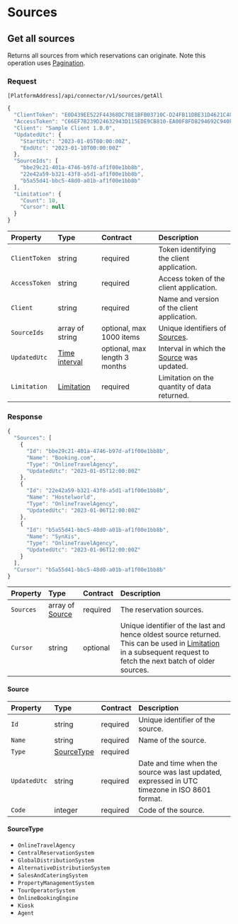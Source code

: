 <!-- AUTOMATICALLY GENERATED, DO NOT MODIFY -->
# Sources

## Get all sources

Returns all sources from which reservations can originate. Note this operation uses [Pagination](../guidelines/pagination.md).

### Request

`[PlatformAddress]/api/connector/v1/sources/getAll`

```javascript
{
  "ClientToken": "E0D439EE522F44368DC78E1BFB03710C-D24FB11DBE31D4621C4817E028D9E1D",
  "AccessToken": "C66EF7B239D24632943D115EDE9CB810-EA00F8FD8294692C940F6B5A8F9453D",
  "Client": "Sample Client 1.0.0",
  "UpdatedUtc": {
    "StartUtc": "2023-01-05T00:00:00Z",
    "EndUtc": "2023-01-10T00:00:00Z"
  },
  "SourceIds": [
    "bbe29c21-401a-4746-b97d-af1f00e1bb8b",
    "22e42a59-b321-43f8-a5d1-af1f00e1bb8b",
    "b5a55d41-bbc5-48d0-a01b-af1f00e1bb8b"
  ],
  "Limitation": {
    "Count": 10,
    "Cursor": null
  }
}
```

| Property | Type | Contract | Description |
| :-- | :-- | :-- | :-- |
| `ClientToken` | string | required | Token identifying the client application. |
| `AccessToken` | string | required | Access token of the client application. |
| `Client` | string | required | Name and version of the client application. |
| `SourceIds` | array of string | optional, max 1000 items | Unique identifiers of [Sources](sources.md#source). |
| `UpdatedUtc` | [Time interval](_objects.md#time-interval) | optional, max length 3 months | Interval in which the [Source](#source) was updated. |
| `Limitation` | [Limitation](../guidelines/pagination.md#limitation) | required | Limitation on the quantity of data returned. |

### Response

```javascript
{
  "Sources": [
    {
      "Id": "bbe29c21-401a-4746-b97d-af1f00e1bb8b",
      "Name": "Booking.com",
      "Type": "OnlineTravelAgency",
      "UpdatedUtc": "2023-01-05T12:00:00Z"
    },
    {
      "Id": "22e42a59-b321-43f8-a5d1-af1f00e1bb8b",
      "Name": "Hostelworld",
      "Type": "OnlineTravelAgency",
      "UpdatedUtc": "2023-01-06T12:00:00Z"
    },
    {
      "Id": "b5a55d41-bbc5-48d0-a01b-af1f00e1bb8b",
      "Name": "SynXis",
      "Type": "OnlineTravelAgency",
      "UpdatedUtc": "2023-01-06T12:00:00Z"
    }
  ],
  "Cursor": "b5a55d41-bbc5-48d0-a01b-af1f00e1bb8b"
}
```

| Property | Type | Contract | Description |
| :-- | :-- | :-- | :-- |
| `Sources` | array of [Source](sources.md#source) | required | The reservation sources. |
| `Cursor` | string | optional | Unique identifier of the last and hence oldest source returned. This can be used in [Limitation](../guidelines/pagination.md#limitation) in a subsequent request to fetch the next batch of older sources. |

#### Source

| Property | Type | Contract | Description |
| :-- | :-- | :-- | :-- |
| `Id` | string | required | Unique identifier of the source. |
| `Name` | string | required | Name of the source. |
| `Type` | [SourceType](sources.md#sourcetype) | required |  |
| `UpdatedUtc` | string | required | Date and time when the source was last updated, expressed in UTC timezone in ISO 8601 format. |
| `Code` | integer | required | Code of the source. |

#### SourceType

* `OnlineTravelAgency`
* `CentralReservationSystem`
* `GlobalDistributionSystem`
* `AlternativeDistributionSystem`
* `SalesAndCateringSystem`
* `PropertyManagementSystem`
* `TourOperatorSystem`
* `OnlineBookingEngine`
* `Kiosk`
* `Agent`
